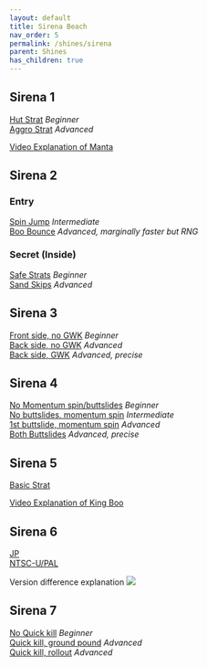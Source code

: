 ```yaml
---
layout: default
title: Sirena Beach
nav_order: 5
permalink: /shines/sirena
parent: Shines
has_children: true
---
```

## **Sirena 1**
[Hut Strat](https://x.com/Qbe_Root/status/1362452717462028292) *Beginner*  
[Aggro Strat](https://youtu.be/0HbAqa8hEMY) *Advanced*  

[Video Explanation of Manta](https://www.youtube.com/watch?v=ADoBd7fwkTw)

## **Sirena 2**  

### **Entry**  
[Spin Jump](https://www.youtube.com/watch?v=oMAvg-aEqSE) *Intermediate*  
[Boo Bounce](https://www.youtube.com/watch?v=LP5bk7m3Bdc) *Advanced, marginally faster but RNG*  

### **Secret (Inside)**  
[Safe Strats](https://youtu.be/r4F6jptNw-I) *Beginner*  
[Sand Skips](https://youtu.be/wnFz7_SR_wA) *Advanced*  

## **Sirena 3**
[Front side, no GWK](https://www.youtube.com/watch?v=0ZLzPKq1T3g) *Beginner*  
[Back side, no GWK](https://www.youtube.com/watch?v=blF2ZjQva2g&t=5s) *Advanced*  
[Back side, GWK](https://www.youtube.com/watch?v=U1s7iyFeDYw) *Advanced, precise*  

## **Sirena 4**
[No Momentum spin/buttslides](https://www.youtube.com/watch?v=luFsHTw66HQ&t=6s) *Beginner*  
[No buttslides, momentum spin](https://www.youtube.com/watch?v=FUOJ9T_mei0) *Intermediate*  
[1st buttslide, momentum spin](https://www.youtube.com/watch?v=mAUm7J2ETQE) *Advanced*  
[Both Buttslides](https://clips.twitch.tv/MistySuspiciousGarlicStoneLightning) *Advanced, precise*  

## **Sirena 5**
[Basic Strat](https://www.youtube.com/watch?v=5MyAV76XpjE)  

[Video Explanation of King Boo](https://www.youtube.com/watch?v=0_WZhr2ByyQ)

## **Sirena 6**
[JP](https://www.youtube.com/watch?v=XdkyUMf_27E)  
[NTSC-U/PAL](https://www.youtube.com/watch?v=zxuyh3m67Ww&t=7s)  

Version difference explanation
<img src="https://i.imgur.com/hfTbIT4.png">

## **Sirena 7**
[No Quick kill](https://www.youtube.com/watch?v=p9cibphshqo) *Beginner*  
[Quick kill, ground pound](https://www.youtube.com/watch?v=POYw2vVA-vY) *Advanced*  
[Quick kill, rollout](https://www.youtube.com/watch?v=_U38RXAaHgY) *Advanced*  
